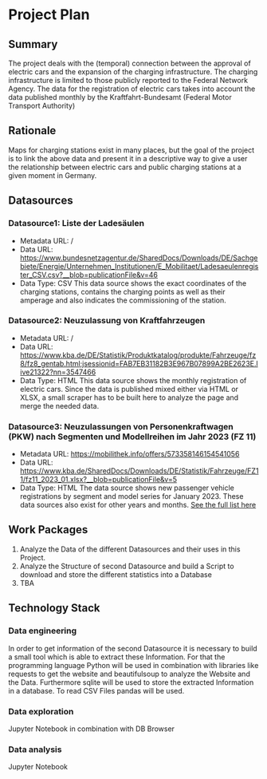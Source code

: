 # Project Plan

## Summary
The project deals with the (temporal) connection between the approval of electric cars and the expansion of the charging infrastructure. The charging infrastructure is limited to those publicly reported to the Federal Network Agency. The data for the registration of electric cars takes into account the data published monthly by the Kraftfahrt-Bundesamt (Federal Motor Transport Authority)
## Rationale
Maps for charging stations exist in many places, but the goal of the project is to link the above data and present it in a descriptive way to give a user the relationship between electric cars and public charging stations at a given moment in Germany.
## Datasources

### Datasource1: Liste der Ladesäulen
* Metadata URL: /
* Data URL: https://www.bundesnetzagentur.de/SharedDocs/Downloads/DE/Sachgebiete/Energie/Unternehmen_Institutionen/E_Mobilitaet/Ladesaeulenregister_CSV.csv?__blob=publicationFile&v=46
* Data Type: CSV
This data source shows the exact coordinates of the charging stations, contains the charging points as well as their amperage and also indicates the commissioning of the station.

### Datasource2: Neuzulassung von Kraftfahrzeugen
* Metadata URL: /
* Data URL: https://www.kba.de/DE/Statistik/Produktkatalog/produkte/Fahrzeuge/fz8/fz8_gentab.html;jsessionid=FAB7EB31182B3E967B07899A2BE2623E.live21322?nn=3547466
* Data Type: HTML
This data source shows the monthly registration of electric cars. Since the data is published mixed either via HTML or XLSX, a small scraper has to be built here to analyze the page and merge the needed data.

### Datasource3: Neuzulassungen von Personenkraftwagen (PKW) nach Segmenten und Modellreihen im Jahr 2023 (FZ 11)
* Metadata URL: https://mobilithek.info/offers/573358146154541056
* Data URL: https://www.kba.de/SharedDocs/Downloads/DE/Statistik/Fahrzeuge/FZ11/fz11_2023_01.xlsx?__blob=publicationFile&v=5
* Data Type: HTML
The data source shows new passenger vehicle registrations by segment and model series for January 2023. These data sources also exist for other years and months.
[See the full list here](https://mobilithek.info/offers?searchString=%22Neuzulassungen%20von%20Personenkraftwagen%22&page=2)


## Work Packages
1. Analyze the Data of the different Datasources and their uses in this Project.
2. Analyze the Structure of second Datasource and build a Script to download and store the different statistics into a Database 
3. TBA
## Technology Stack
### Data engineering
In order to get information of the second Datasource it is necessary to build a small tool which is able to extract these Information.
For that the programming language Python will be used in combination with libraries like requests to get the website and beautifulsoup to analyze the Website and the Data.
Furthermore sqlite will be used to store the extracted Information in a database. To read CSV Files pandas will be used.
### Data exploration
Jupyter Notebook in combination with DB Browser
### Data analysis
Jupyter Notebook
